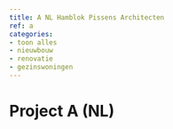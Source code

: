 ```yaml
---
title: A NL Hamblok Pissens Architecten
ref: a
categories:
- toon alles
- nieuwbouw
- renovatie
- gezinswoningen
---
```

# Project A (NL)